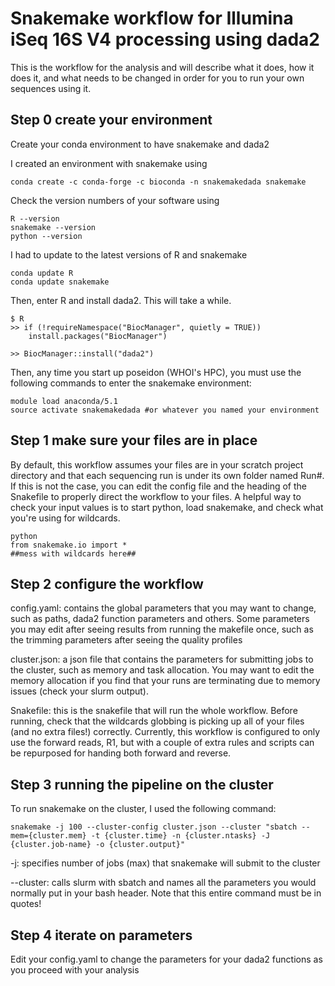 # Snakemake workflow for Illumina iSeq 16S V4 processing using dada2

This is the workflow for the analysis and will describe what it does, how it does it, and what needs to be changed in order for you to run your own sequences using it. 

## Step 0 create your environment
Create your conda environment to have snakemake and dada2

I created an environment with snakemake using
```
conda create -c conda-forge -c bioconda -n snakemakedada snakemake
```
Check the version numbers of your software using 
```
R --version
snakemake --version
python --version
```
I had to update to the latest versions of R and snakemake
```
conda update R
conda update snakemake
```
Then, enter R and install dada2. This will take a while.
```
$ R
>> if (!requireNamespace("BiocManager", quietly = TRUE))
    install.packages("BiocManager")

>> BiocManager::install("dada2")
```

Then, any time you start up poseidon (WHOI's HPC), you must use the following commands to enter the snakemake environment:
```
module load anaconda/5.1
source activate snakemakedada #or whatever you named your environment
```

## Step 1 make sure your files are in place
By default, this workflow assumes your files are in your scratch project directory and that each sequencing run is under its own folder named Run#. If this is not the case, you can edit the config file and the heading of the Snakefile to properly direct the workflow to your files. A helpful way to check your input values is to start python, load snakemake, and check what you're using for wildcards.
```
python
from snakemake.io import *
##mess with wildcards here##
```

## Step 2 configure the workflow
config.yaml: contains the global parameters that you may want to change, such as paths, dada2 function parameters and others. Some parameters you may edit after seeing results from running the makefile once, such as the trimming parameters after seeing the quality profiles

cluster.json: a json file that contains the parameters for submitting jobs to the cluster, such as memory and task allocation. You may want to edit the memory allocation if you find that your runs are terminating due to memory issues (check your slurm output). 

Snakefile: this is the snakefile that will run the whole workflow. Before running, check that the wildcards globbing is picking up all of your files (and no extra files!) correctly. Currently, this workflow is configured to only use the forward reads, R1, but with a couple of extra rules and scripts can be repurposed for handing both forward and reverse.  

## Step 3 running the pipeline on the cluster
To run snakemake on the cluster, I used the following command:
```
snakemake -j 100 --cluster-config cluster.json --cluster "sbatch --mem={cluster.mem} -t {cluster.time} -n {cluster.ntasks} -J {cluster.job-name} -o {cluster.output}"
```
-j: specifies number of jobs (max) that snakemake will submit to the cluster

--cluster: calls slurm with sbatch and names all the parameters you would normally put in your bash header. Note that this entire command must be in quotes!

## Step 4 iterate on parameters
Edit your config.yaml to change the parameters for your dada2 functions as you proceed with your analysis

